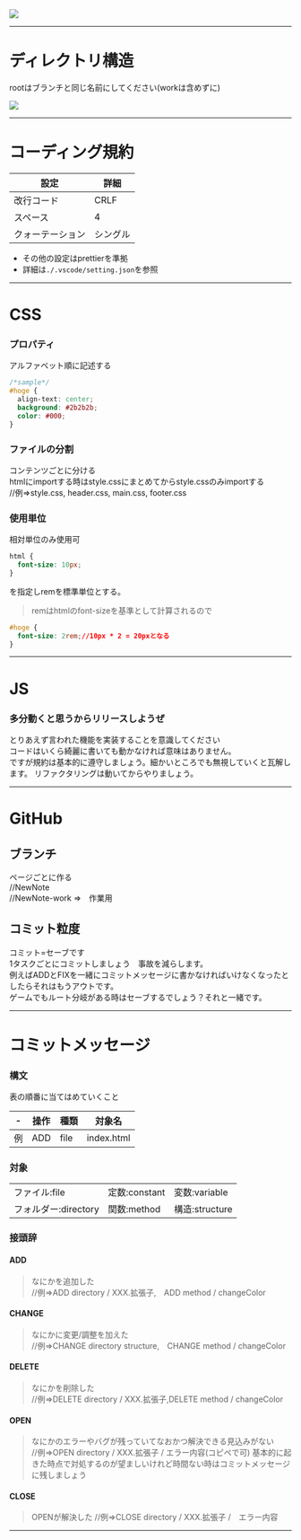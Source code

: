<img src="https://uploda1.ysklog.net/eee1d71487629b9e9785d8ce46866d3f.png">

***
# ディレクトリ構造
rootはブランチと同じ名前にしてください(workは含めずに)

<img src="https://uploda1.ysklog.net/1d8ce29b857e00e110e5e2a44dd20899.png">

***
# コーディング規約
|設定|詳細|
|----|---|
|改行コード|CRLF|
|スペース | 4 |
|クォーテーション|シングル|

* その他の設定はprettierを準拠
* 詳細は```./.vscode/setting.json```を参照

***
# CSS
### プロパティ
アルファベット順に記述する
```css
/*sample*/
#hoge {
  align-text: center;
  background: #2b2b2b;
  color: #000;
}
```
### ファイルの分割
コンテンツごとに分ける<br>
htmlにimportする時はstyle.cssにまとめてからstyle.cssのみimportする<br>
//例=>style.css, header.css, main.css, footer.css<br>

### 使用単位
相対単位のみ使用可
```css
html {
  font-size: 10px;
}
```
を指定しremを標準単位とする。<br>
>remはhtmlのfont-sizeを基準として計算されるので
```css
#hoge {
  font-size: 2rem;//10px * 2 = 20pxとなる
}
```

***
# JS
### 多分動くと思うからリリースしようぜ
とりあえず言われた機能を実装することを意識してください<br>
コードはいくら綺麗に書いても動かなければ意味はありません。<br>
ですが規約は基本的に遵守しましょう。細かいところでも無視していくと瓦解します。
リファクタリングは動いてからやりましょう。<br>

***
# GitHub
## ブランチ
ページごとに作る<br>
//NewNote<br>
//NewNote-work =>　作業用
## コミット粒度
コミット=セーブです<br>
1タスクごとにコミットしましょう　事故を減らします。<br>
例えばADDとFIXを一緒にコミットメッセージに書かなければいけなくなったとしたらそれはもうアウトです。<br>
ゲームでもルート分岐がある時はセーブするでしょう？それと一緒です。

***
# コミットメッセージ
### 構文
表の順番に当てはめていくこと

|-|操作|種類|対象名|
|-|-|-|-|
|例|ADD|file|index.html|
### 対象
| | | |
|-|-|-|
|ファイル:file|定数:constant|変数:variable|
|フォルダー:directory|関数:method|構造:structure|

### 接頭辞
#### ADD
>なにかを追加した<br>
//例=>ADD directory / XXX.拡張子,　ADD method / changeColor
#### CHANGE
>なにかに変更/調整を加えた<br>
//例=>CHANGE directory structure,　CHANGE method / changeColor
#### DELETE
>なにかを削除した<br>
//例=>DELETE directory / XXX.拡張子,DELETE method / changeColor
#### OPEN
>なにかのエラーやバグが残っていてなおかつ解決できる見込みがない<br>
//例=>OPEN directory / XXX.拡張子 / エラー内容(コピペで可)
基本的に起きた時点で対処するのが望ましいけれど時間ない時はコミットメッセージに残しましょう
#### CLOSE
>OPENが解決した
//例=>CLOSE directory / XXX.拡張子 /　エラー内容
***
